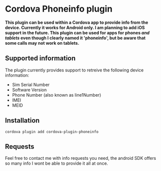 # Cordova Phoneinfo plugin

**This plugin can be used within a Cordova app to provide info from the device. Currently it works for Android only. I am planning to add iOS support in the future. This plugin can be used for apps for phones *and tablets* even though I clearly named it 'phoneinfo', but be aware that some calls may not work on tablets.**

## Supported information
The plugin currently provides support to retreive the following device information:
* Sim Serial Number
* Software Version
* Phone Number (also known as line1Number)
* IMEI
* MEID
## Installation
```
cordova plugin add cordova-plugin-phoneinfo
```
## Requests
Feel free to contact me with info requests you need, the android SDK offers so many info I wont be able to provide it all at once.
